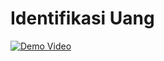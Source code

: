 # Identifikasi Uang

[![Demo Video](https://img.youtube.com/vi/2Y50G9TqnFI/0.jpg)](https://www.youtube.com/shorts/2Y50G9TqnFI)

